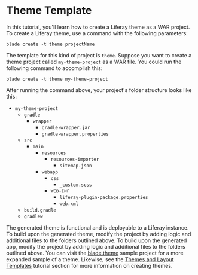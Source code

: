 # Theme Template [](id=theme-template)

In this tutorial, you'll learn how to create a Liferay theme as a WAR project.
To create a Liferay theme, use a command with the following parameters: 

    blade create -t theme projectName

The template for this kind of project is `theme`. Suppose you want to create a
theme project called `my-theme-project` as a WAR file. You could run the
following command to accomplish this:

    blade create -t theme my-theme-project

After running the command above, your project's folder structure looks like
this: 

- `my-theme-project`
    - `gradle`
        - `wrapper`
            - `gradle-wrapper.jar`
            - `gradle-wrapper.properties`
    - `src`
        - `main`
            - `resources`
                - `resources-importer`
                    - `sitemap.json`
            - `webapp`
                - `css`
                    - `_custom.scss`
                - `WEB-INF`
                    - `liferay-plugin-package.properties`
                    - `web.xml`
    - `build.gradle`
    - `gradlew`

The generated theme is functional and is deployable to a Liferay instance. To
build upon the generated theme, modify the project by adding logic and
additional files to the folders outlined above. To build upon the generated app,
modify the project by adding logic and additional files to the folders outlined
above. You can visit the
[blade.theme](https://github.com/liferay/liferay-blade-samples/tree/master/liferay-gradle/blade.theme)
sample project for a more expanded sample of a theme. Likewise, see the
[Themes and Layout Templates](/develop/tutorials/-/knowledge_base/7-0/themes-and-layout-templates)
tutorial section for more information on creating themes.
